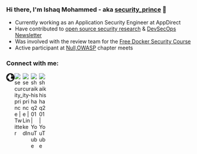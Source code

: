 ### Hi there, I'm Ishaq Mohammed - aka [security_prince][website] 👋

- Currently working as an Application Security Engineer at AppDirect  
- Have contributed to [open source security research](https://www.exploit-db.com/?author=9086) & [DevSecOps Newsletter](https://info.practical-devsecops.com/devsecops-newsletter)  
- Was involved with the review team for the [Free Docker Security Course](https://free-courses.practical-devsecops.com/docker-security-course/)  
- Active participant at [Null,OWASP](https://null.co.in/profile/2924-ishaq) chapter meets  

### Connect with me:

[<img align="left" alt="ishaqmohammed.me" width="22px" src="https://raw.githubusercontent.com/iconic/open-iconic/master/svg/globe.svg" />][website]
[<img align="left" alt="security_prince | Twitter" width="22px" src="https://cdn.jsdelivr.net/npm/simple-icons@v3/icons/twitter.svg" />][twitter]
[<img align="left" alt="security-prince | LinkedIn" width="22px" src="https://cdn.jsdelivr.net/npm/simple-icons@v3/icons/linkedin.svg" />][linkedin]
[<img align="left" alt="shaikhishaq201 | YouTube" width="22px" src="https://cdn.jsdelivr.net/npm/simple-icons@v3/icons/reddit.svg" />][reddit]
[<img align="left" alt="shaikhishaq201 | YouTube" width="22px" src="https://cdn.jsdelivr.net/npm/simple-icons@v3/icons/youtube.svg" />][youtube]



[website]: https://ishaqmohammed.me/
[twitter]: https://twitter.com/security_prince
[youtube]: https://www.youtube.com/user/shaikhishaq201/
[linkedin]: https://www.linkedin.com/in/security-prince
[reddit]: https://www.reddit.com/user/security_prince
